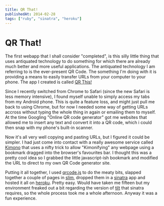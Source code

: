 ```yaml
---
title: QR That!
publishedAt: 2014-02-28
tags: ["ruby", "sinatra", "heroku"]
---
```

# QR That!

The first webapp that I shall consider "completed", is this silly little thing that uses antiquated technology to do something for which there are already much better and more useful applications. The antiquated technology I am referring to is the ever-present QR Code. The something I'm doing with it is providing a means to easily transfer URLs from your computer to your phone. The app I created is called [QR This!](http://qr-this.herokuapp.com)

Since I recently switched from Chrome to Safari (since the new Safari is less memory intensive), I found myself unable to simply access my tabs from my Android phone. This is quite a feature loss, and might just pull me back to using Chrome, but for now I needed some way of getting URLs accross without typing the whole thing in again or emailing them to myself. At the time Googling "Online QR code generator" got me websites that allowed me to insert any text and convert it into a QR code, which i could then snap with my phone's built-in scanner.

Now it's all very well copying and pasting URLs, but I figured it could be simpler. I had just come into contact with a really awesome service called [Kimono](http://www.kimonolabs) that uses a nifty trick to allow "Kimonifying" any webpage using a bookmark dragged into the browser's favourites bar. I thought this was a pretty cool idea so I grabbed the little javascript-ish bookmark and modified the URL to direct to my own QR Code generator site.

Putting it all together, I used [qrcode.js](https://davidshimjs.github.io/grcodejs) to do the meaty bits, slapped together a couple of pages in [slim](http://slim-lang.com), dropped them in a [sinatra](http://sinatrarb.com) app and hosted it all on [heroku](http://heroku.com). Pretty easy. Would have taken me fifteen but my environment freaked out a bit regarding the version of [tilt](https://github.com/rtomayko/tilt) that sinatra requires, so the whole process took me a whole afternoon. Anyway it was a fun experience.
